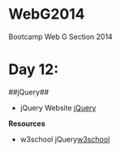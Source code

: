 WebG2014
========

Bootcamp Web G Section 2014


Day 12:
=========================

##jQuery##

- jQuery Website [jQuery](http://jquery.com/)


**Resources**
- w3school jQuery[w3school](http://www.w3schools.com/jquery/default.asp)
